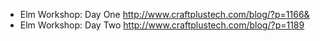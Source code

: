 - Elm Workshop: Day One http://www.craftplustech.com/blog/?p=1166&
- Elm Workshop: Day Two http://www.craftplustech.com/blog/?p=1189
